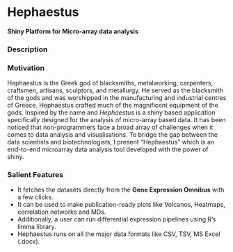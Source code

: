 # Hephaestus
__Shiny Platform for Micro-array data analysis__

### Description


### Motivation
Hephaestus is the Greek god of blacksmiths, metalworking, carpenters, craftsmen, artisans, sculptors, and metallurgy. He served as the blacksmith of the gods and was worshipped in the manufacturing and industrial centres of Greece. Hephaestus crafted much of the magnificent equipment of the gods. Inspired by the name and _Hephaestus_ is a shiny based application specifically designed for the analysis of micro-array based data. It has been noticed that non-programmers face a broad array of challenges when it comes to data analysis and visualisations. To bridge the gap between the data scientists and biotechnologists, I present “Hephaestus” which is an end-to-end microarray data analysis tool developed with the power of shiny.


### Salient Features
- It fetches the datasets directly from the __Gene Expression Omnibus__ with a few clicks.
- It can be used to make publication-ready plots like Volcanos, Heatmaps, correlation networks and MDs.
- Additionally, a user can run differential expression pipelines using R’s limma library.
- Hephaestus runs on all the major data formats like CSV, TSV, MS Excel (.docx).

